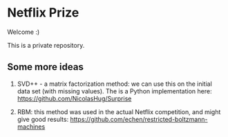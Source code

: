 # Netflix Prize

Welcome :)

This is a private repository. 


## Some more ideas

1. SVD++ - a matrix factorization method: we can use this on the initial data set (with missing values). The is a Python implementation here: https://github.com/NicolasHug/Surprise

2. RBM: this method was used in the actual Netflix competition, and might give good results: https://github.com/echen/restricted-boltzmann-machines

